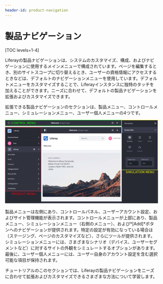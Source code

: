 ```yaml
---
header-id: product-navigation
---
```


# 製品ナビゲーション

[TOC levels=1-4]

Liferayの製品ナビゲーションは、システムのカスタマイズ、構成、およびナビゲーションに使用するメインメニューで構成されています。ページを編集するとき、別のサイトスコープに切り替えるとき、ユーザーの資格情報にアクセスするときなどは、デフォルトのナビゲーションメニューを使用しています。デフォルトメニューをカスタマイズすることで、Liferayインスタンスに独特のタッチを加えることができます。ニーズに合わせて、デフォルトの製品ナビゲーションを拡張およびカスタマイズできます。

拡張できる製品ナビゲーションのセクションは、製品メニュー、コントロールメニュー、シミュレーションメニュー、ユーザー個人メニューの4つです。

![図1：製品のメインナビゲーションメニューには、製品メニュー、コントロールメニュー、およびシミュレーションメニューがあります。](../../images/product-navigation-summary.png)

製品メニューは左側にあり、コントロールパネル、ユーザーアカウント設定、およびサイト管理機能が表示されます。コントロールメニューが上部にあり、製品メニュー、シミュレーションメニュー（右側のメニュー）、および*[Add]*ボタンへのナビゲーションが提供されます。特定の設定が有効になっている場合は（ステージング、ページのカスタマイズなど）、さらにツールが提供されます。シミュレーションメニューには、さまざまなシナリオ（デバイス、ユーザーセグメントなど）に対するサイトの外観をシミュレートするオプションがあります。最後に、ユーザー個人メニューには、ユーザー自身のアカウント設定を含む選択可能な項目が保持されます。

チュートリアルのこのセクションでは、Liferayの製品ナビゲーションをニーズに合わせて拡張およびカスタマイズできるさまざまな方法について学習します。

